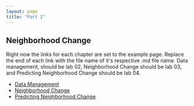 ```yaml
---
layout: page
title: "Part I"
---
```


## Neighborhood Change

Right now the links for each chapter are set to the example page. Replace the end of each link with the file name of it's respective .md file name. Data management,
should be lab 02, Neighborhood Change should be lab 03, and Predicting Neighborhood Change should be lab 04.

  - [Data Management](https://r-class.github.io/cpp-528-fall-2021-group-01/_posts/2021-03-14-ch01-example_page/)
  - [Neighborhood Change](https://r-class.github.io/cpp-528-fall-2021-group-01/_posts/2021-03-14-ch01-example_page/)
  - [Predicting Neighborhood Change](https://r-class.github.io/cpp-528-fall-2021-group-01/_posts/2021-03-14-ch01-example_page/)
